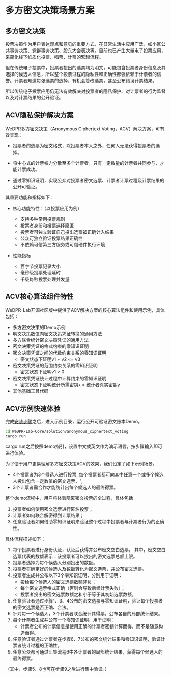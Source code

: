 # 多方密文决策场景方案

## 多方密文决策

投票决策作为用户表达观点和意见的重要方式，在日常生活中应用广泛，如小区公共事务决策、党群事务决策、股东大会表决等。目前也已产生大量电子投票应用，来简化线下纸质化投票、唱票、计票的繁琐流程。

但在传统电子投票中，投票者投出的选票均为明文，可能包含投票者身份信息及其选择的候选人信息，所以整个投票过程的隐私性和正确性都强依赖于计票者的信誉。计票者知道每张选票的选择，有机会篡改选票，甚至公布错误计票结果。

所以传统电子投票应用仍无法有效解决对投票者的隐私保护、对计票者的行为监督以及对计票结果的公开验证。

## ACV隐私保护解决方案
WeDPR多方密文决策（Anonymous Ciphertext Voting，ACV）解决方案，可有效实现：

- 投票者的选票为密文格式，除投票者本人之外，任何人无法获得投票者的选择。

- 将中心式的计票权力分散至多个计票者，只有一定数量的计票者共同参与，才能计票成功。

- 通过零知识证明，实现公众对投票者密文选票、计票者计票过程及计票结果的公开可验证。

其重要功能和指标如下：
- 核心功能特性：（以投票应用为例）
    - 支持多种常用投票规则
    - 投票者身份和投票选择隐匿
    - 投票者可独立验证自己投出选票被正确计入结果
    - 公众可独立验证投票结果正确性
    - 不依赖可信第三方服务或可信硬件执行环境

- 性能指标
    - 百字节投票记录大小
    - 毫秒级投票处理延时
    - 千级每秒投票处理并发量

## ACV核心算法组件特性

WeDPR-Lab开源社区版中提供了ACV解决方案的核心算法组件和使用示例，具体包括：
- 多方密文决策的Demo示例
- 明文决策数值向密文决策凭证转换的通用方法
- 多方联合统计密文决策凭证的通用方法
- 密文决策凭证的格式约束的零知识证明
- 密文决策凭证之间的代数约束关系的零知识证明
  - 密文状态下证明v1 + v2 <= v3
- 密文决策凭证的范围约束关系的零知识证明
  - 密文状态下证明v1 > 0
- 密文决策凭证统计过程中计算约束的零知识证明
  - 密文状态下证明统计所需密钥x = 统计者真实密钥y
- 其他基础工具代码

## ACV示例快速体验

完成[安装步骤](./installation.md)之后，进入示例目录，运行公开可验证密文账本Demo。

 ```bash
cd WeDPR-Lab-Core/solution/anonymous_ciphertext_voting
cargo run
 ```

cargo run之后按照demo指引，设置中文或英文作为演示语言，按步骤输入即可进行体验。

为了便于用户更易理解多方密文决策ACV的效果，我们设定了如下示例场景。
-	4个投票者为3个候选人进行投票,
每个投票者都可向其中任意一个或多个候选人投出包含一定数值的密文选票，",
-	3个计票者需合作才能统计出每个候选人的最终得票。

整个demo流程中，用户将体验隐匿密文投票的全过程，具体包括
1. 投票者如何使用密文选票进行匿名投票；
2. 计票者如何联合解密得到计票结果；
3. 任意验证者如何借助零知识证明来验证整个过程中投票者与计票者行为的正确性。

具体流程描述如下：


1. 每个投票者进行身份认证，认证后获得并公布密文空白选票。
其中，密文空白选票代表的数额表示：该投票者可以投出的密文选票总额上限。
2. 投票者选择为每个候选人分别投出的数额。
3. 投票者将确定好的候选人及数额转化为密文选票，并公布密文选票。
4. 投票者生成并公布以下3个零知识证明，分别用于证明：
    - 投给每个候选人的密文选票数额非负； 
    - 每个密文选票格式正确（否则会导致后续计票失败）；
    - 投票者投出的密文选票数额之和小于等于其初始选票数额。
5. 任意验证者通过步骤1、3、4公布的密文选票与零知识证明，验证每个投票者的密文选票是否正确、合法。
6. 针对每一个候选人，3个计票者联合统计其得票，公布各自的局部统计结果。
7. 每个计票者生成并公布一个零知识证明，用于证明：
    - 计票者公布的计票信息是使用正确的计票者密钥计算而得，而不是随意构造而得。
8. 任意验证者通过计票者在步骤6、7公布的密文统计结果和零知识证明，验证计票者统计过程的正确性。
9. 任意公众都可通过汇集流程6中各计票者的局部统计结果，获得每个候选人的最终得票。

（其中，步骤5、8也可在步骤9之后进行集中验证。）

